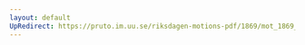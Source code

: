```yaml
---
layout: default
UpRedirect: https://pruto.im.uu.se/riksdagen-motions-pdf/1869/mot_1869__ak__4/mot_1869__ak__4-011.pdf
---
```

